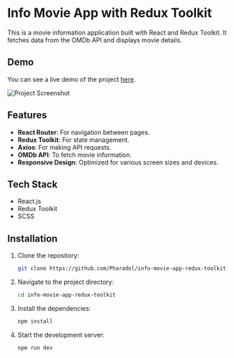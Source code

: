 # Info Movie App with Redux Toolkit

This is a movie information application built with React and Redux Toolkit. It fetches data from the OMDb API and displays movie details.

## Demo
You can see a live demo of the project [here](https://info-movie-app-redux-toolkit.vercel.app).

![Project Screenshot](https://img5.pic.in.th/file/secure-sv1/info-movie-app-redux-toolkit.png)

## Features

- **React Router**: For navigation between pages.
- **Redux Toolkit**: For state management.
- **Axios**: For making API requests.
- **OMDb API**: To fetch movie information.
- **Responsive Design**: Optimized for various screen sizes and devices.

## Tech Stack
 - React.js
 - Redux Toolkit
 - SCSS

## Installation

1. Clone the repository:
    ```sh
    git clone https://github.com/Pharadol/info-movie-app-redux-toolkit
    ```

2. Navigate to the project directory:
    ```sh
    cd info-movie-app-redux-toolkit
    ```

3. Install the dependencies:
    ```sh
    npm install
    ```

4. Start the development server:
    ```sh
    npm run dev
    ```
